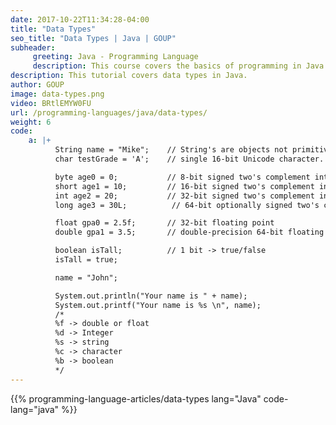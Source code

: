```yaml
---
date: 2017-10-22T11:34:28-04:00
title: "Data Types"
seo_title: "Data Types | Java | GOUP"
subheader:
     greeting: Java - Programming Language
     description: This course covers the basics of programming in Java. Work your way through the videos/articles and I'll teach you everything you need to know to start your programming journey!
description: This tutorial covers data types in Java.
author: GOUP
image: data-types.png
video: BRtlEMYW0FU
url: /programming-languages/java/data-types/
weight: 6
code:
    a: |+
          String name = "Mike";    // String's are objects not primitives
          char testGrade = 'A';    // single 16-bit Unicode character.

          byte age0 = 0;           // 8-bit signed two's complement integer
          short age1 = 10;         // 16-bit signed two's complement integer.
          int age2 = 20;           // 32-bit signed two's complement integer
          long age3 = 30L;          // 64-bit optionally signed two's complement integer

          float gpa0 = 2.5f;       // 32-bit floating point
          double gpa1 = 3.5;       // double-precision 64-bit floating point

          boolean isTall;          // 1 bit -> true/false
          isTall = true;

          name = "John";

          System.out.println("Your name is " + name);
          System.out.printf("Your name is %s \n", name);
          /*
          %f -> double or float
          %d -> Integer
          %s -> string
          %c -> character
          %b -> boolean
          */
---
```


{{% programming-language-articles/data-types lang="Java" code-lang="java" %}}
